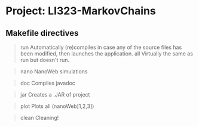 Project: LI323-MarkovChains
=============

Makefile directives
------------

> run 
      Automatically (re)compiles in case any of the source files has been modified, then launches the application.
> all 
      Virtually the same as run but doesn't run.

> nano 
      NanoWeb simulations

> doc 
      Compiles javadoc

> jar 
      Creates a .JAR of project

> plot 
      Plots all (nanoWeb[1,2,3])

> clean
	Cleaning!